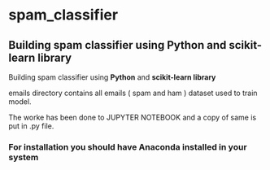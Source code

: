 # spam_classifier

## Building spam classifier using Python and scikit-learn library

Building spam classifier using **Python** and **scikit-learn library**

emails directory contains all emails ( spam and ham ) dataset used to train model.

The worke has been done to JUPYTER NOTEBOOK and a copy of same is put in .py file.

### For installation you should have Anaconda installed in your system
